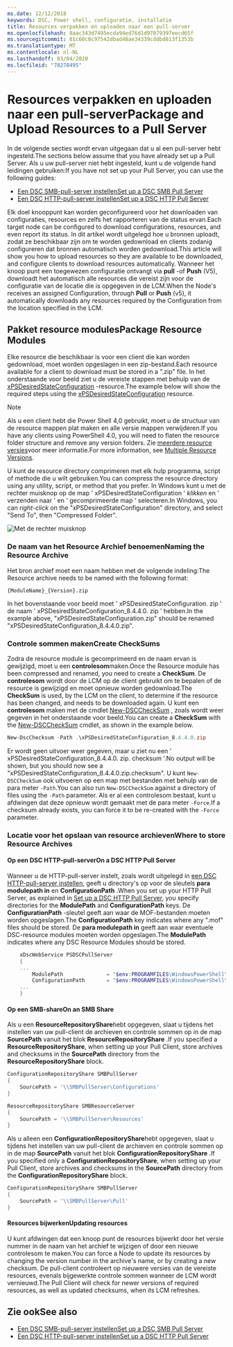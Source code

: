```yaml
---
ms.date: 12/12/2018
keywords: DSC, Power shell, configuratie, installatie
title: Resources verpakken en uploaden naar een pull-server
ms.openlocfilehash: 8aac343d7495ecda94ed76d1d97079397eecd65f
ms.sourcegitcommit: 01c60c0c97542dbad48ae34339cddbd813f1353b
ms.translationtype: MT
ms.contentlocale: nl-NL
ms.lasthandoff: 03/04/2020
ms.locfileid: "78278495"
---
```

# <a name="package-and-upload-resources-to-a-pull-server"></a><span data-ttu-id="f5268-103">Resources verpakken en uploaden naar een pull-server</span><span class="sxs-lookup"><span data-stu-id="f5268-103">Package and Upload Resources to a Pull Server</span></span>

<span data-ttu-id="f5268-104">In de volgende secties wordt ervan uitgegaan dat u al een pull-server hebt ingesteld.</span><span class="sxs-lookup"><span data-stu-id="f5268-104">The sections below assume that you have already set up a Pull Server.</span></span> <span data-ttu-id="f5268-105">Als u uw pull-server niet hebt ingesteld, kunt u de volgende hand leidingen gebruiken:</span><span class="sxs-lookup"><span data-stu-id="f5268-105">If you have not set up your Pull Server, you can use the following guides:</span></span>

- [<span data-ttu-id="f5268-106">Een DSC SMB-pull-server instellen</span><span class="sxs-lookup"><span data-stu-id="f5268-106">Set up a DSC SMB Pull Server</span></span>](pullServerSmb.md)
- [<span data-ttu-id="f5268-107">Een DSC HTTP-pull-server instellen</span><span class="sxs-lookup"><span data-stu-id="f5268-107">Set up a DSC HTTP Pull Server</span></span>](pullServer.md)

<span data-ttu-id="f5268-108">Elk doel knooppunt kan worden geconfigureerd voor het downloaden van configuraties, resources en zelfs het rapporteren van de status ervan.</span><span class="sxs-lookup"><span data-stu-id="f5268-108">Each target node can be configured to download configurations, resources, and even report its status.</span></span> <span data-ttu-id="f5268-109">In dit artikel wordt uitgelegd hoe u bronnen uploadt, zodat ze beschikbaar zijn om te worden gedownload en clients zodanig configureren dat bronnen automatisch worden gedownload.</span><span class="sxs-lookup"><span data-stu-id="f5268-109">This article will show you how to upload resources so they are available to be downloaded, and configure clients to download resources automatically.</span></span> <span data-ttu-id="f5268-110">Wanneer het knoop punt een toegewezen configuratie ontvangt via **pull** -of **Push** (V5), downloadt het automatisch alle resources die vereist zijn voor de configuratie van de locatie die is opgegeven in de LCM.</span><span class="sxs-lookup"><span data-stu-id="f5268-110">When the Node's receives an assigned Configuration, through **Pull** or **Push** (v5), it automatically downloads any resources required by the Configuration from the location specified in the LCM.</span></span>

## <a name="package-resource-modules"></a><span data-ttu-id="f5268-111">Pakket resource modules</span><span class="sxs-lookup"><span data-stu-id="f5268-111">Package Resource Modules</span></span>

<span data-ttu-id="f5268-112">Elke resource die beschikbaar is voor een client die kan worden gedownload, moet worden opgeslagen in een zip-bestand.</span><span class="sxs-lookup"><span data-stu-id="f5268-112">Each resource available for a client to download must be stored in a ".zip" file.</span></span> <span data-ttu-id="f5268-113">In het onderstaande voor beeld ziet u de vereiste stappen met behulp van de [xPSDesiredStateConfiguration](https://www.powershellgallery.com/packages/xPSDesiredStateConfiguration/8.4.0.0) -resource.</span><span class="sxs-lookup"><span data-stu-id="f5268-113">The example below will show the required steps using the [xPSDesiredStateConfiguration](https://www.powershellgallery.com/packages/xPSDesiredStateConfiguration/8.4.0.0) resource.</span></span>

> [!NOTE]
> <span data-ttu-id="f5268-114">Als u een client hebt die Power Shell 4,0 gebruikt, moet u de structuur van de resource mappen plat maken en alle versie mappen verwijderen.</span><span class="sxs-lookup"><span data-stu-id="f5268-114">If you have any clients using PowerShell 4.0, you will need to flaten the resource folder structure and remove any version folders.</span></span> <span data-ttu-id="f5268-115">Zie [meerdere resource versies](../configurations/import-dscresource.md#multiple-resource-versions)voor meer informatie.</span><span class="sxs-lookup"><span data-stu-id="f5268-115">For more information, see [Multiple Resource Versions](../configurations/import-dscresource.md#multiple-resource-versions).</span></span>

<span data-ttu-id="f5268-116">U kunt de resource directory comprimeren met elk hulp programma, script of methode die u wilt gebruiken.</span><span class="sxs-lookup"><span data-stu-id="f5268-116">You can compress the resource directory using any utility, script, or method that you prefer.</span></span> <span data-ttu-id="f5268-117">In Windows kunt u met de rechter muisknop op de map ' xPSDesiredStateConfiguration ' *klikken* en ' verzenden naar ' en ' gecomprimeerde map ' selecteren.</span><span class="sxs-lookup"><span data-stu-id="f5268-117">In Windows, you can *right-click* on the "xPSDesiredStateConfiguration" directory, and select "Send To", then "Compressed Folder".</span></span>

![Met de rechter muisknop](media/package-upload-resources/right-click.gif)

### <a name="naming-the-resource-archive"></a><span data-ttu-id="f5268-119">De naam van het Resource Archief benoemen</span><span class="sxs-lookup"><span data-stu-id="f5268-119">Naming the Resource Archive</span></span>

<span data-ttu-id="f5268-120">Het bron archief moet een naam hebben met de volgende indeling:</span><span class="sxs-lookup"><span data-stu-id="f5268-120">The Resource archive needs to be named with the following format:</span></span>

```
{ModuleName}_{Version}.zip
```

<span data-ttu-id="f5268-121">In het bovenstaande voor beeld moet ' xPSDesiredStateConfiguration. zip ' de naam ' xPSDesiredStateConfiguration_8.4.4.0. zip ' hebben.</span><span class="sxs-lookup"><span data-stu-id="f5268-121">In the example above, "xPSDesiredStateConfiguration.zip" should be renamed "xPSDesiredStateConfiguration_8.4.4.0.zip".</span></span>

### <a name="create-checksums"></a><span data-ttu-id="f5268-122">Controle sommen maken</span><span class="sxs-lookup"><span data-stu-id="f5268-122">Create CheckSums</span></span>

<span data-ttu-id="f5268-123">Zodra de resource module is gecomprimeerd en de naam ervan is gewijzigd, moet u een **controlesom**maken.</span><span class="sxs-lookup"><span data-stu-id="f5268-123">Once the Resource module has been compressed and renamed, you need to create a **CheckSum**.</span></span>  <span data-ttu-id="f5268-124">De **controlesom** wordt door de LCM op de client gebruikt om te bepalen of de resource is gewijzigd en moet opnieuw worden gedownload.</span><span class="sxs-lookup"><span data-stu-id="f5268-124">The **CheckSum** is used, by the LCM on the client, to determine if the resource has been changed, and needs to be downloaded again.</span></span> <span data-ttu-id="f5268-125">U kunt een **controlesom** maken met de cmdlet [New-DSCCheckSum](/powershell/module/PSDesiredStateConfiguration/New-DSCCheckSum) , zoals wordt weer gegeven in het onderstaande voor beeld.</span><span class="sxs-lookup"><span data-stu-id="f5268-125">You can create a **CheckSum** with the [New-DSCCheckSum](/powershell/module/PSDesiredStateConfiguration/New-DSCCheckSum) cmdlet, as shown in the example below.</span></span>

```powershell
New-DscChecksum -Path .\xPSDesiredStateConfiguration_8.4.4.0.zip
```

<span data-ttu-id="f5268-126">Er wordt geen uitvoer weer gegeven, maar u ziet nu een ' xPSDesiredStateConfiguration_8.4.4.0. zip. checksum '.</span><span class="sxs-lookup"><span data-stu-id="f5268-126">No output will be shown, but you should now see a "xPSDesiredStateConfiguration_8.4.4.0.zip.checksum".</span></span> <span data-ttu-id="f5268-127">U kunt `New-DSCCheckSum` ook uitvoeren op een map met bestanden met behulp van de para meter `-Path`.</span><span class="sxs-lookup"><span data-stu-id="f5268-127">You can also run `New-DSCCheckSum` against a directory of files using the `-Path` parameter.</span></span> <span data-ttu-id="f5268-128">Als er al een controlesom bestaat, kunt u afdwingen dat deze opnieuw wordt gemaakt met de para meter `-Force`.</span><span class="sxs-lookup"><span data-stu-id="f5268-128">If a checksum already exists, you can force it to be re-created with the `-Force` parameter.</span></span>

### <a name="where-to-store-resource-archives"></a><span data-ttu-id="f5268-129">Locatie voor het opslaan van resource archieven</span><span class="sxs-lookup"><span data-stu-id="f5268-129">Where to store Resource Archives</span></span>

#### <a name="on-a-dsc-http-pull-server"></a><span data-ttu-id="f5268-130">Op een DSC HTTP-pull-server</span><span class="sxs-lookup"><span data-stu-id="f5268-130">On a DSC HTTP Pull Server</span></span>

<span data-ttu-id="f5268-131">Wanneer u de HTTP-pull-server instelt, zoals wordt uitgelegd in [een DSC HTTP-pull-server instellen](pullServer.md), geeft u directory's op voor de sleutels **para modulepath in** en **ConfigurationPath** .</span><span class="sxs-lookup"><span data-stu-id="f5268-131">When you set up your HTTP Pull Server, as explained in [Set up a DSC HTTP Pull Server](pullServer.md), you specify directories for the **ModulePath** and **ConfigurationPath** keys.</span></span> <span data-ttu-id="f5268-132">De **ConfigurationPath** -sleutel geeft aan waar de MOF-bestanden moeten worden opgeslagen.</span><span class="sxs-lookup"><span data-stu-id="f5268-132">The **ConfigurationPath** key indicates where any ".mof" files should be stored.</span></span> <span data-ttu-id="f5268-133">De **para modulepath in** geeft aan waar eventuele DSC-resource modules moeten worden opgeslagen.</span><span class="sxs-lookup"><span data-stu-id="f5268-133">The **ModulePath** indicates where any DSC Resource Modules should be stored.</span></span>

```powershell
    xDscWebService PSDSCPullServer
    {
    ...
        ModulePath              = "$env:PROGRAMFILES\WindowsPowerShell\DscService\Modules"
        ConfigurationPath       = "$env:PROGRAMFILES\WindowsPowerShell\DscService\Configuration"
    ...
    }

```

#### <a name="on-an-smb-share"></a><span data-ttu-id="f5268-134">Op een SMB-share</span><span class="sxs-lookup"><span data-stu-id="f5268-134">On an SMB Share</span></span>

<span data-ttu-id="f5268-135">Als u een **ResourceRepositoryShare**hebt opgegeven, slaat u tijdens het instellen van uw pull-client de archieven en controle sommen op in de map **SourcePath** vanuit het blok **ResourceRepositoryShare** .</span><span class="sxs-lookup"><span data-stu-id="f5268-135">If you specified a **ResourceRepositoryShare**, when setting up your Pull Client, store archives and checksums in the **SourcePath** directory from the **ResourceRepositoryShare** block.</span></span>

```powershell
ConfigurationRepositoryShare SMBPullServer
{
    SourcePath = '\\SMBPullServer\Configurations'
}

ResourceRepositoryShare SMBResourceServer
{
    SourcePath = '\\SMBPullServer\Resources'
}
```

<span data-ttu-id="f5268-136">Als u alleen een **ConfigurationRepositoryShare**hebt opgegeven, slaat u tijdens het instellen van uw pull-client de archieven en controle sommen op in de map **SourcePath** vanuit het blok **ConfigurationRepositoryShare** .</span><span class="sxs-lookup"><span data-stu-id="f5268-136">If you specified only a **ConfigurationRepositoryShare**, when setting up your Pull Client, store archives and checksums in the **SourcePath** directory from the **ConfigurationRepositoryShare** block.</span></span>

```powershell
ConfigurationRepositoryShare SMBPullServer
{
    SourcePath = '\\SMBPullServer\Pull'
}
```

#### <a name="updating-resources"></a><span data-ttu-id="f5268-137">Resources bijwerken</span><span class="sxs-lookup"><span data-stu-id="f5268-137">Updating resources</span></span>

<span data-ttu-id="f5268-138">U kunt afdwingen dat een knoop punt de resources bijwerkt door het versie nummer in de naam van het archief te wijzigen of door een nieuwe controlesom te maken.</span><span class="sxs-lookup"><span data-stu-id="f5268-138">You can force a Node to update its resources by changing the version number in the archive's name, or by creating a new checksum.</span></span> <span data-ttu-id="f5268-139">De pull-client controleert op nieuwere versies van de vereiste resources, evenals bijgewerkte controle sommen wanneer de LCM wordt vernieuwd.</span><span class="sxs-lookup"><span data-stu-id="f5268-139">The Pull Client will check for newer versions of required resources, as well as updated checksums, when its LCM refreshes.</span></span>

## <a name="see-also"></a><span data-ttu-id="f5268-140">Zie ook</span><span class="sxs-lookup"><span data-stu-id="f5268-140">See also</span></span>

- [<span data-ttu-id="f5268-141">Een DSC SMB-pull-server instellen</span><span class="sxs-lookup"><span data-stu-id="f5268-141">Set up a DSC SMB Pull Server</span></span>](pullServerSmb.md)
- [<span data-ttu-id="f5268-142">Een DSC HTTP-pull-server instellen</span><span class="sxs-lookup"><span data-stu-id="f5268-142">Set up a DSC HTTP Pull Server</span></span>](pullServer.md)
